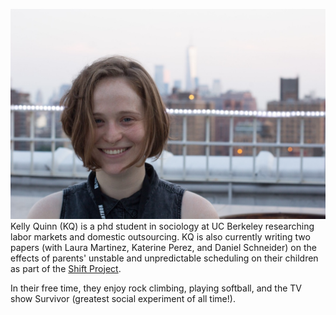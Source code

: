 ![Final.doc](https://github.com/sociologyquinn/sociologyquinn.github.io/blob/master/joe%20portrait.jpg)
Kelly Quinn (KQ) is a phd student in sociology at UC Berkeley researching labor markets and domestic outsourcing. KQ is also currently writing two papers (with Laura Martinez, Katerine Perez, and Daniel Schneider) on the effects of parents' unstable and unpredictable scheduling on their children as part of the [Shift Project](https://shift.hks.harvard.edu/). 

In their free time, they enjoy rock climbing, playing softball, and the TV show Survivor (greatest social experiment of all time!). 
